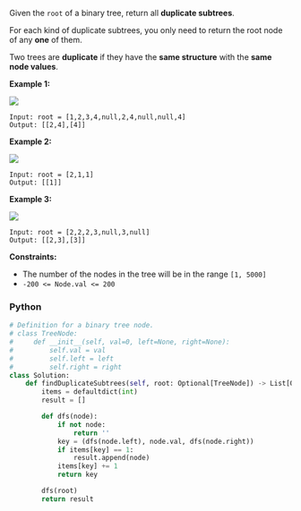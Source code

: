 Given the  `root` of a binary tree, return all  **duplicate subtrees**.

For each kind of duplicate subtrees, you only need to return the root node of any  **one**  of them.

Two trees are  **duplicate**  if they have the  **same structure**  with the  **same node values**.

**Example 1:**

![](https://assets.leetcode.com/uploads/2020/08/16/e1.jpg)

```
Input: root = [1,2,3,4,null,2,4,null,null,4]
Output: [[2,4],[4]]
```

**Example 2:**

![](https://assets.leetcode.com/uploads/2020/08/16/e2.jpg)

```
Input: root = [2,1,1]
Output: [[1]]
```

**Example 3:**

![](https://assets.leetcode.com/uploads/2020/08/16/e33.jpg)

```
Input: root = [2,2,2,3,null,3,null]
Output: [[2,3],[3]]
```

**Constraints:**

- The number of the nodes in the tree will be in the range  `[1, 5000]`
- `-200 <= Node.val <= 200`

### Python

```python
# Definition for a binary tree node.
# class TreeNode:
#     def __init__(self, val=0, left=None, right=None):
#         self.val = val
#         self.left = left
#         self.right = right
class Solution:
    def findDuplicateSubtrees(self, root: Optional[TreeNode]) -> List[Optional[TreeNode]]:
        items = defaultdict(int)
        result = []

        def dfs(node):
            if not node:
                return ''
            key = (dfs(node.left), node.val, dfs(node.right))
            if items[key] == 1:
                result.append(node)
            items[key] += 1
            return key

        dfs(root)
        return result
```